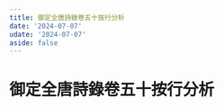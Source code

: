 ```yaml
---
title: 御定全唐詩錄卷五十按行分析
date: '2024-07-07'
udate: '2024-07-07'
aside: false
---
```

# 御定全唐詩錄卷五十按行分析

<LinePage :list="lines" :chapternum="50" />

<script setup>
const chapter = '卷五十';
import lines from '/data/qtsl/卷五十/lines.json'
</script>
